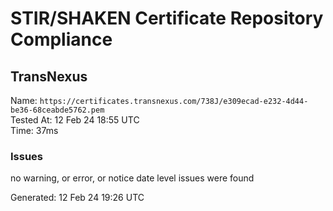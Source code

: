 # STIR/SHAKEN Certificate Repository Compliance

## TransNexus

Name: `https://certificates.transnexus.com/738J/e309ecad-e232-4d44-be36-68ceabde5762.pem`\
Tested At: 12 Feb 24 18:55 UTC\
Time: 37ms

### Issues

no warning, or error, or notice date level issues were found

Generated: 12 Feb 24 19:26 UTC